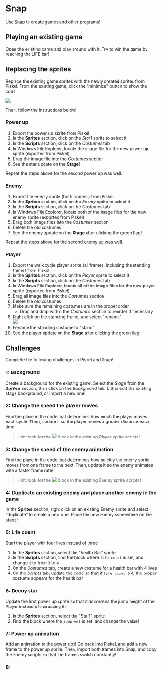 # Snap
Use [Snap](https://snap.berkeley.edu/snapsource/snap.html) to create games and other programs!

## Playing an existing game
Open the [existing game](https://snap.berkeley.edu/snapsource/dev/snap.html#present:Username=josephmaxwell&ProjectName=building%20blocks) and play around with it. Try to win the game by reaching the LIFE bar!

## Replacing the sprites
Replace the existing game sprites with the newly created sprites from Piskel. From the existing game, click the "minimize" button to show the code.

![](https://i.imgur.com/2QQupy8.png)

Then, follow the instructions below!

### Power up
1. Export the power up sprite from Piskel
1. In the **Sprites** section, click on the _Star1_ sprite to select it
1. In the **Scripts** section, click on the _Costumes_ tab
1. In Windows File Explorer, locate the image file for the new power up sprite (exported from Piskel)
1. Drag the image file into the _Costumes_ section
1. See the star update on the **Stage**!

Repeat the steps above for the second power up was well.

### Enemy
1. Export the enemy sprite (both frames!) from Piskel
1. In the **Sprites** section, click on the _Enemy_ sprite to select it
1. In the **Scripts** section, click on the _Costumes_ tab
1. In Windows File Explorer, locate both of the image files for the new enemy sprite (exported from Piskel)
1. Drag both image files into the _Costumes_ section
1. Delete the old costumes
1. See the enemy update on the **Stage** after clicking the green flag!

Repeat the steps above for the second enemy up was well.

### Player
1. Export the walk cycle player sprite (all frames, including the standing frame) from Piskel
1. In the **Sprites** section, click on the _Player_ sprite to select it
1. In the **Scripts** section, click on the _Costumes_ tab
1. In Windows File Explorer, locate all of the image files for the new player sprite (exported from Piskel)
1. Drag all image files into the _Costumes_ section
1. Delete the old costumes
1. Make sure the remaining costumes are in the proper order
    - Drag and drop within the _Costumes_ section to reorder if necessary
1. Right click on the standing frame, and select "rename"  
    ![](https://i.imgur.com/Z68ryNm.png)
1. Rename the standing costume to "stand"
1. See the player update on the **Stage** after clicking the green flag!

## Challenges
Complete the following challenges in Piskel and Snap!

### 1: Background
Create a background for the existing game. Select the _Stage_ from the **Sprites** section, then click on the _Background_ tab. Either edit the existing stage background, or import a new one!

### 2: Change the speed the player moves
Find the place in the code that determines how much the player moves each cycle. Then, update it so the player moves a greater distance each time!

>Hint: look for the ![](https://i.imgur.com/ENHuu9J.png) block in the existing Player sprite scripts! 

### 3: Change the speed of the enemy animation
Find the place in the code that determines how quickly the enemy sprite moves from one frame to the next. Then, update it so the enemy animates with a faster frame rate!

>Hint: look for the ![](https://i.imgur.com/NaMnlgU.png) block in the existing Enemy sprite scripts!

### 4: Duplicate an existing enemy and place another enemy in the game
In the **Sprites** section, right click on an existing Enemy sprite and select "duplicate" to create a new one. Place the new enemy somewhere on the stage!

### 5: Life count
Start the player with four lives instead of three

1. In the **Sprites** section, select the "health Bar" sprite
1. In the **Scripts** section, find the block where `life count` is set, and change it to from `3` to `4`
1. On the _Costumes_ tab, create a new costume for a health bar with 4 lives
1. On the _Scripts_ tab, update the code so that if `life count` is 4, the proper costume appears for the health bar

### 6: Decoy star
Update the first power up sprite so that it _decreases_ the jump height of the Player instead of increasing it!

1. In the **Sprites** section, select the "Star1" sprite
1. Find the block where the `jump-vel` is set, and change the value!

### 7: Power up animation
Add an animation to the power ups! Go back into Piskel, and add a new frame to the power up sprite. Then, import both frames into Snap, and copy the Enemy scripts so that the frames switch constantly!

### 8: 